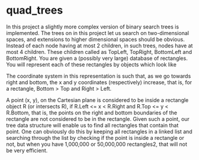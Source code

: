 # quad_trees

In this project a slightly more complex version of binary search
trees is implemented. The trees on in this project let us search on two-dimensional spaces,
and extensions to higher dimensional spaces should be obvious. Instead of each node
having at most 2 children, in such trees, nodes have at most 4 children. These children called as TopLeft, TopRight, BottomLeft
and BottomRight. You are given a (possibly very large) database of rectangles. You will represent each of
these rectangles by objects which look like





The coordinate system in this representation is such that, as we go towards right and bottom, the x and y coordinates
(respectively) increase, that is, for a rectangle, Bottom > Top and Right > Left.

A point (x, y), on the Cartesian plane is considered to be inside a rectangle object R (or intersects R), if R.Left <= x < R.Right and R.Top <= y < R.Bottom, that is, the points on the right and bottom boundaries of the rectangle are not considered to be in the rectangle. Given such a point, our tree data structure will enable us to find all rectangles that contain that point. One can obviously do this by keeping all
rectangles in a linked list and searching through the list by checking if the point is inside a rectangle or not, but when you have 1,000,000 or 50,000,000 rectangles2, that will not be very efficient.
